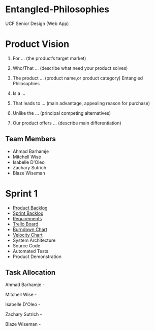 # Entangled-Philosophies
UCF Senior Design (Web App)

# Product Vision

1. For ... (the product’s target market)

2. Who/That ... (describe what need your product solves)

3. The product ... (product name,or product category)
Entangled Philosophies

4. Is a ...

6. That leads to ... (main advantage, appealing reason for purchase)

6. Unlike the ... (principal competing alternatives)

7. Our product offers ... (describe main differentiation)

## Team Members

- Ahmad Barhamje
- Mitchell Wise 
- Isabelle D'Oleo
- Zachary Sutrich
- Blaze Wiseman

# Sprint 1

- [Product Backlog](...)
- [Sprint Backlog](...) 
- [Requirements](...)
- [Trello Board](...)
- [Burndown Chart](...)
- [Velocity Chart](...)
- System Architecture
- Source Code
- Automated Tests
- Product Demonstration 

## Task Allocation

Ahmad Barhamje -

Mitchell Wise -

Isabelle D'Oleo -

Zachary Sutrich -

Blaze Wiseman -
